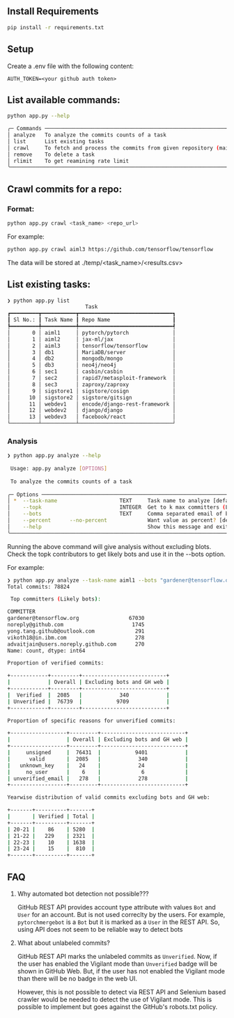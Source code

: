 ## Install Requirements

```bash
pip install -r requirements.txt

```

## Setup

Create a .env file with the following content:

```
AUTH_TOKEN=<your github auth token>
```

## List available commands:

```bash
python app.py --help

╭─ Commands ──────────────────────────────────────────────────────────────────────────────────────────────────────────────────╮
│ analyze   To analyze the commits counts of a task                                                                           │
│ list      List existing tasks                                                                                               │
│ crawl     To fetch and process the commits from given repository (main branch). Task name is to differentitae between jobs  │
│ remove    To delete a task                                                                                                  │
│ rlimit    To get reamining rate limit                                                                                       │
╰─────────────────────────────────────────────────────────────────────────────────────────────────────────────────────────────╯

```

## Crawl commits for a repo:


### Format:
```bash
python app.py crawl <task_name> <repo_url>
```

For example:

```bash
python app.py crawl aiml3 https://github.com/tensorflow/tensorflow 
```

The data will be stored at ./temp/<task_name>/<results.csv>


## List existing tasks:

```bash
❯ python app.py list
                         Task                         
┏━━━━━━━━━┳━━━━━━━━━━━┳━━━━━━━━━━━━━━━━━━━━━━━━━━━━━━┓
┃ Sl No.: ┃ Task Name ┃ Repo Name                    ┃
┡━━━━━━━━━╇━━━━━━━━━━━╇━━━━━━━━━━━━━━━━━━━━━━━━━━━━━━┩
│       0 │ aiml1     │ pytorch/pytorch              │
│       1 │ aiml2     │ jax-ml/jax                   │
│       2 │ aiml3     │ tensorflow/tensorflow        │
│       3 │ db1       │ MariaDB/server               │
│       4 │ db2       │ mongodb/mongo                │
│       5 │ db3       │ neo4j/neo4j                  │
│       6 │ sec1      │ casbin/casbin                │
│       7 │ sec2      │ rapid7/metasploit-framework  │
│       8 │ sec3      │ zaproxy/zaproxy              │
│       9 │ sigstore1 │ sigstore/cosign              │
│      10 │ sigstore2 │ sigstore/gitsign             │
│      11 │ webdev1   │ encode/django-rest-framework │
│      12 │ webdev2   │ django/django                │
│      13 │ webdev3   │ facebook/react               │
└─────────┴───────────┴──────────────────────────────┘
```

### Analysis

```bash
❯ python app.py analyze --help
                                                                                                             
 Usage: app.py analyze [OPTIONS]                                                                             
                                                                                                             
 To analyze the commits counts of a task                                                                     
                                                                                                             
╭─ Options ─────────────────────────────────────────────────────────────────────────────────────────────────╮
│ *  --task-name                    TEXT     Task name to analyze [default: None] [required]                │
│    --topk                         INTEGER  Get to k max committers (Likely bots) [default: 5]             │
│    --bots                         TEXT     Comma separated email of bots                                  │
│    --percent      --no-percent             Want value as percent? [default: no-percent]                   │
│    --help                                  Show this message and exit.                                    │
╰───────────────────────────────────────────────────────────────────────────────────────────────────────────╯
```

Running the above command will give analysis without excluding blots. Check the topk contributors to get
likely bots and use it in the --bots option.

For example:

```bash
❯ python app.py analyze --task-name aiml1 --bots "gardener@tensorflow.org"
Total commits: 78824

 Top committers (Likely bots):

COMMITTER
gardener@tensorflow.org                67030
noreply@github.com                      1745
yong.tang.github@outlook.com             291
vikoth18@in.ibm.com                      278
advaitjain@users.noreply.github.com      270
Name: count, dtype: int64

Proportion of verified commits:

+------------+---------+---------------------------+
|            | Overall | Excluding bots and GH web |
+------------+---------+---------------------------+
|  Verified  |  2085   |            340            |
| Unverified |  76739  |           9709            |
+------------+---------+---------------------------+

Proportion of specific reasons for unverified commits:

+------------------+---------+---------------------------+
|                  | Overall | Excluding bots and GH web |
+------------------+---------+---------------------------+
|     unsigned     |  76431  |           9401            |
|      valid       |  2085   |            340            |
|   unknown_key    |   24    |            24             |
|     no_user      |    6    |             6             |
| unverified_email |   278   |            278            |
+------------------+---------+---------------------------+

Yearwise distribution of valid commits excluding bots and GH web:

+-------+----------+-------+
|       | Verified | Total |
+-------+----------+-------+
| 20-21 |    86    | 5280  |
| 21-22 |   229    | 2321  |
| 22-23 |    10    | 1638  |
| 23-24 |    15    |  810  |
+-------+----------+-------+
```
## FAQ

1. Why automated bot detection not possible???

    GitHub REST API provides account type attribute with values `Bot` and `User` for an account. But is not used correclty by the users.
    For example, `pytorchmergebot` is a `Bot` but it is marked as a `User` in the REST API. So, using API does not seem to be reliable way
    to detect bots

2. What about unlabeled commits?

    GitHub REST API marks the unlabeled commits as `Unverified`. Now, if the user has enabled the Vigilant mode than `Unverified` badge
    will be shown in GitHub Web. But, if the user has not enabled the Vigilant mode than there will be no badge in the web UI.

    However, this is not possible to detect via REST API and Selenium based crawler would be needed to detect the use of Vigilant mode.
    This is possible to implement but goes against the GitHub's robots.txt policy.